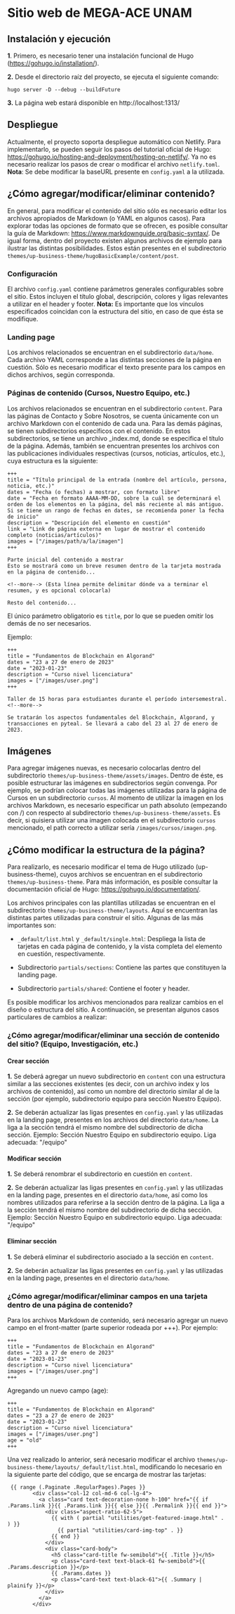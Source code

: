 # Sitio web de MEGA-ACE UNAM


## Instalación y ejecución

**1**. Primero, es necesario tener una instalación funcional de Hugo (https://gohugo.io/installation/).

**2.** Desde el directorio raíz del proyecto, se ejecuta el siguiente comando:

   `hugo server -D --debug --buildFuture`

**3.** La página web estará disponible en http://localhost:1313/


## Despliegue

Actualmente, el proyecto soporta despliegue automático con Netlify. Para implementarlo, se pueden seguir los pasos
del tutorial oficial de Hugo: https://gohugo.io/hosting-and-deployment/hosting-on-netlify/. Ya no es necesario realizar
los pasos de crear o modificar el archivo `netlify.toml`. **Nota**: Se debe modificar la baseURL presente en `config.yaml` a la utilizada.


## ¿Cómo agregar/modificar/eliminar contenido?

En general, para modificar el contenido del sitio sólo es necesario editar los archivos apropiados de Markdown (o YAML en algunos casos). Para explorar
todas las opciones de formato que se ofrecen, es posible consultar la guía de Markdown: https://www.markdownguide.org/basic-syntax/. De igual forma, dentro del proyecto existen algunos archivos de ejemplo para ilustrar las distintas posibilidades.
Estos están presentes en el subdirectorio `themes/up-business-theme/hugoBasicExample/content/post`.


### Configuración

El archivo `config.yaml` contiene parámetros generales configurables sobre el sitio. Estos incluyen el título global, descripción, colores y ligas relevantes a utilizar en el header y footer. **Nota:** Es importante que los vínculos especificados coincidan con la estructura del sitio, en caso de que ésta se modifique.

### Landing page

Los archivos relacionados se encuentran en el subdirectorio `data/home`. Cada archivo YAML corresponde a las distintas secciones
de la página en cuestión. Sólo es necesario modificar el texto presente para los campos en dichos archivos, según corresponda.


### Páginas de contenido (Cursos, Nuestro Equipo, etc.)

Los archivos relacionados se encuentran en el subdirectorio `content`. Para las páginas de Contacto y Sobre Nosotros, se cuenta 
únicamente con un archivo Markdown con el contenido de cada una. Para las demás páginas, se tienen subdirectorios específicos con
el contenido. En estos subdirectorios, se tiene un archivo _index.md, donde se especifica el título de la página. Además, también se encuentran presentes los archivos con las publicaciones individuales respectivas (cursos, noticias, artículos, etc.), cuya estructura es la siguiente:

```
+++
title = "Título principal de la entrada (nombre del artículo, persona, noticia, etc.)"
dates = "Fecha (o fechas) a mostrar, con formato libre"
date = "Fecha en formato AAAA-MM-DD, sobre la cuál se determinará el orden de los elementos en la página, del más reciente al más antiguo. Si se tiene un rango de fechas en dates, se recomienda poner la fecha de inicio"
description = "Descripción del elemento en cuestión"
link = "Link de página externa en lugar de mostrar el contenido completo (noticias/artículos)"
images = ["/images/path/a/la/imagen"]
+++

Parte inicial del contenido a mostrar
Esto se mostrará como un breve resumen dentro de la tarjeta mostrada en la página de contenido...

<!--more--> (Esta línea permite delimitar dónde va a terminar el resumen, y es opcional colocarla)

Resto del contenido...
```

El único parámetro obligatorio es `title`, por lo que se pueden omitir los demás de no ser necesarios.

Ejemplo:

```
+++
title = "Fundamentos de Blockchain en Algorand"
dates = "23 a 27 de enero de 2023"
date = "2023-01-23"
description = "Curso nivel licenciatura"
images = ["/images/user.png"]
+++

Taller de 15 horas para estudiantes durante el período intersemestral.
<!--more-->

Se tratarán los aspectos fundamentales del Blockchain, Algorand, y transacciones en pyteal. Se llevará a cabo del 23 al 27 de enero de 2023. 
```

## Imágenes

Para agregar imágenes nuevas, es necesario colocarlas dentro del subdirectorio `themes/up-business-theme/assets/images`. Dentro de éste, es posible estructurar las imágenes en subdirectorios según convenga. Por ejemplo, se podrían colocar todas las imágenes utilizadas para la página de Cursos en un subdirectorio `cursos`. Al momento de utilizar la imagen en los archivos Markdown, es necesario especificar un path absoluto (empezando con /) con respecto al subdirectorio `themes/up-business-theme/assets`. Es decir, si quisiera utilizar una imagen colocada en el subdirectorio `cursos` mencionado, el path correcto a utilizar sería `/images/cursos/imagen.png`.



## ¿Cómo modificar la estructura de la página?

Para realizarlo, es necesario modificar el tema de Hugo utilizado (up-business-theme), cuyos archivos se encuentran en el subdirectorio `themes/up-business-theme`. Para más información, es posible consultar la documentación oficial de Hugo: https://gohugo.io/documentation/.

Los archivos principales con las plantillas utilizadas se encuentran en el subdirectorio `themes/up-business-theme/layouts`. Aquí se encuentran las distintas partes utilizadas para construir el sitio. Algunas de las más importantes son:

- `_default/list.html` y `_default/single.html`: Despliega la lista de tarjetas en cada página de contenido, y la vista completa del elemento en cuestión, respectivamente.

- Subdirectorio `partials/sections`: Contiene las partes que constituyen la landing page.

- Subdirectorio `partials/shared`: Contiene el footer y header.

Es posible modificar los archivos mencionados para realizar cambios en el diseño o estructura del sitio. A continuación, se presentan algunos casos particulares de cambios a realizar:


### ¿Cómo agregar/modificar/eliminar una sección de contenido del sitio? (Equipo, Investigación, etc.)

#### Crear sección

**1.** Se deberá agregar un nuevo subdirectorio en `content` con una estructura similar a las secciones existentes (es decir, con un archivo index y los archivos de contenido), así como un nombre del directorio similar al de la sección (por ejemplo, subdirectorio equipo para sección Nuestro Equipo).

**2.** Se deberán actualizar las ligas presentes en `config.yaml` y las utilizadas en la landing page, presentes en los archivos del directorio `data/home`. La liga a la sección tendrá el mismo nombre del subdirectorio de dicha sección. Ejemplo: Sección Nuestro Equipo en subdirectorio equipo. Liga adecuada: "/equipo"

#### Modificar sección

**1.** Se deberá renombrar el subdirectorio en cuestión en `content`.

**2.** Se deberán actualizar las ligas presentes en `config.yaml` y las utilizadas en la landing page, presentes en el directorio `data/home`, así como los nombres utilizados para referirse a la sección dentro de la página. La liga a la sección tendrá el mismo nombre del subdirectorio de dicha sección. Ejemplo: Sección Nuestro Equipo en subdirectorio equipo. Liga adecuada: "/equipo"

#### Eliminar sección

**1.** Se deberá eliminar el subdirectorio asociado a la sección en `content`.

**2.** Se deberán actualizar las ligas presentes en `config.yaml` y las utilizadas en la landing page, presentes en el directorio `data/home`.


### ¿Cómo agregar/modificar/eliminar campos en una tarjeta dentro de una página de contenido?

Para los archivos Markdown de contenido, será necesario agregar un nuevo campo en el front-matter (parte superior rodeada por +++). Por ejemplo:

```
+++
title = "Fundamentos de Blockchain en Algorand"
dates = "23 a 27 de enero de 2023"
date = "2023-01-23"
description = "Curso nivel licenciatura"
images = ["/images/user.png"]
+++
```

Agregando un nuevo campo (age):

```
+++
title = "Fundamentos de Blockchain en Algorand"
dates = "23 a 27 de enero de 2023"
date = "2023-01-23"
description = "Curso nivel licenciatura"
images = ["/images/user.png"]
age = "old"
+++
```

Una vez realizado lo anterior, será necesario modificar el archivo `themes/up-business-theme/layouts/_default/list.html`, modificando lo necesario en la siguiente parte del código, que se encarga de mostrar las tarjetas:

```
 {{ range (.Paginate .RegularPages).Pages }}
        <div class="col-12 col-md-6 col-lg-4">
          <a class="card text-decoration-none h-100" href="{{ if .Params.link }}{{ .Params.link }}{{ else }}{{ .Permalink }}{{ end }}">
            <div class="aspect-ratio-62-5">
              {{ with ( partial "utilities/get-featured-image.html" . ) }}
                {{ partial "utilities/card-img-top" . }}
              {{ end }}
            </div>
            <div class="card-body">
              <h5 class="card-title fw-semibold">{{ .Title }}</h5>
              <p class="card-text text-black-61 fw-semibold">{{ .Params.description }}</p>
              {{ .Params.dates }}
              <p class="card-text text-black-61">{{ .Summary | plainify }}</p>
            </div>
          </a>
        </div>
```